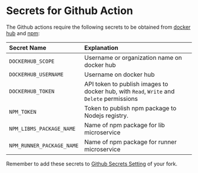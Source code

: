 # Secrets for Github Action

The Github actions require the following secrets to be obtained
from [docker hub](hub.docker.com) and [npm](npmjs.com):

| Secret Name | Explanation |
|:---|:---|
| `DOCKERHUB_SCOPE` | Username or organization name on docker hub |
| `DOCKERHUB_USERNAME` | Username on docker hub |
| `DOCKERHUB_TOKEN` | API token to publish images to docker hub, with `Read`, `Write` and `Delete` permissions |
| `NPM_TOKEN` | Token to publish npm package to Nodejs registry. |
| `NPM_LIBMS_PACKAGE_NAME` | Name of npm package for lib microservice |
| `NPM_RUNNER_PACKAGE_NAME` | Name of npm package for runner microservice |

Remember to add these secrets to
[Github Secrets Setting](https://docs.github.com/en/actions/security-for-github-actions/security-guides/using-secrets-in-github-actions#creating-secrets-for-a-repository)
of your fork.
